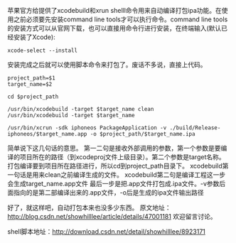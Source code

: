苹果官方给提供了xcodebuild和xrun shelll命令用来自动编译打包ipa功能。在使用之前必须要先安装command line tools才可以执行命令。command line tools的安装方式可以从官网下载，也可以直接用命令行进行安装，在终端输入(默认已经安装了Xcode):
```
xcode-select --install
```
安装完成之后就可以使用脚本命令来打包了。废话不多说，直接上代码。
```
project_path=$1
target_name=$2

cd $project_path

/usr/bin/xcodebuild -target $target_name clean
/usr/bin/xcodebuild -target $target_name

/usr/bin/xcrun -sdk iphoneos PackageApplication -v ./build/Release-iphoneos/$target_name.app -o $project_path/$target_name.ipa
```
简单说下这几句话的意思。 
第一二句是接收外部调用的参数，第一个参数是要编译的项目所在的路径（到xcodeproj文件上级目录）。第二个参数是target名称。 
打包编译要到项目所在路径进行，所以cd到project_path目录下。 
xcodebuild第一句话是用来clean之前编译生成的文件。 
xcodebuild第二句是编译工程这一步会生成target_name.app文件 
最后一步是把.app文件打包成.ipa文件。-v参数后面指向的是第二部编译出来的.app文件，-o后是生成的ipa文件输出路径

好了，就这样吧，自动打包本来也没多少东西。 
原文地址：http://blog.csdn.net/showhilllee/article/details/47001181 
欢迎留言讨论。

shell脚本地址：http://download.csdn.net/detail/showhilllee/8923171
